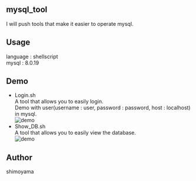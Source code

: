 ## mysql_tool
I will push tools that make it easier to operate mysql.  

## Usage
language : shellscript  
mysql : 8.0.19  

## Demo
* Login.sh  
A tool that allows you to easily login.  
Demo with user(username : user, password : password, host : localhost) in mysql.  
![demo](https://raw.githubusercontent.com/wiki/srn221B/mysql_tool/image/Login.gif)  
* Show_DB.sh  
A tool that allows you to easily view the database.  
![demo](https://raw.githubusercontent.com/wiki/srn221B/mysql_tool/image/Show_DB.gif)  

## Author
shimoyama